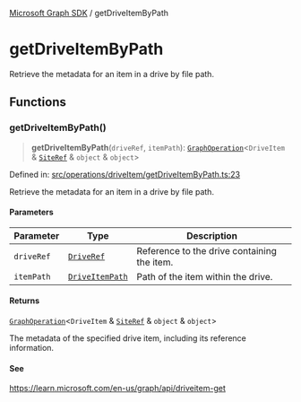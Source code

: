 [Microsoft Graph SDK](README.md) / getDriveItemByPath

# getDriveItemByPath

Retrieve the metadata for an item in a drive by file path.

## Functions

### getDriveItemByPath()

> **getDriveItemByPath**(`driveRef`, `itemPath`): [`GraphOperation`](GraphOperation.md#graphoperation)\<`DriveItem` & [`SiteRef`](Site-1.md#siteref) & `object` & `object`\>

Defined in: [src/operations/driveItem/getDriveItemByPath.ts:23](https://github.com/Future-Secure-AI/microsoft-graph/blob/main/src/operations/driveItem/getDriveItemByPath.ts#L23)

Retrieve the metadata for an item in a drive by file path.

#### Parameters

| Parameter | Type | Description |
| ------ | ------ | ------ |
| `driveRef` | [`DriveRef`](Drive-1.md#driveref) | Reference to the drive containing the item. |
| `itemPath` | [`DriveItemPath`](DriveItem-1.md#driveitempath) | Path of the item within the drive. |

#### Returns

[`GraphOperation`](GraphOperation.md#graphoperation)\<`DriveItem` & [`SiteRef`](Site-1.md#siteref) & `object` & `object`\>

The metadata of the specified drive item, including its reference information.

#### See

https://learn.microsoft.com/en-us/graph/api/driveitem-get
